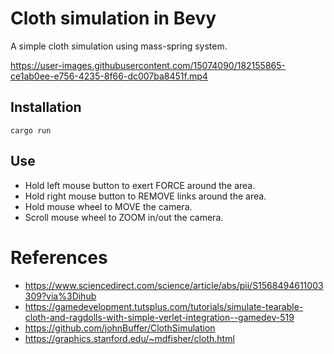 
# Cloth simulation in Bevy

A simple cloth simulation using mass-spring system.

https://user-images.githubusercontent.com/15074090/182155865-ce1ab0ee-e756-4235-8f66-dc007ba8451f.mp4

## Installation
```
cargo run
```

## Use 

- Hold left mouse button to exert FORCE around the area.
- Hold right mouse button to REMOVE links around the area.
- Hold mouse wheel to MOVE the camera.
- Scroll mouse wheel to ZOOM in/out the camera.

# References
 - https://www.sciencedirect.com/science/article/abs/pii/S1568494611003309?via%3Dihub
 - https://gamedevelopment.tutsplus.com/tutorials/simulate-tearable-cloth-and-ragdolls-with-simple-verlet-integration--gamedev-519
 - https://github.com/johnBuffer/ClothSimulation
 - https://graphics.stanford.edu/~mdfisher/cloth.html
